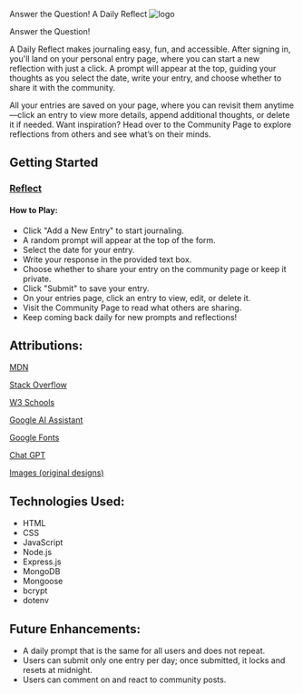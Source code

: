 Answer the Question! A Daily Reflect
![logo](https://file%2B.vscode-resource.vscode-cdn.net/var/folders/nk/1p063l1s7k91yxnwk3bqk0_40000gn/T/TemporaryItems/NSIRD_screencaptureui_PZvO40/Screenshot%202025-03-03%20at%2007.25.38.png?version%3D1741015556689)


Answer the Question!

A Daily Reflect makes journaling easy, fun, and accessible. After signing in, you'll land on your personal entry page, where you can start a new reflection with just a click. A prompt will appear at the top, guiding your thoughts as you select the date, write your entry, and choose whether to share it with the community.

All your entries are saved on your page, where you can revisit them anytime—click an entry to view more details, append additional thoughts, or delete it if needed. Want inspiration? Head over to the Community Page to explore reflections from others and see what’s on their minds.

## Getting Started 

### [Reflect](https://daily-write-b40bfdcb6395.herokuapp.com/)
#### How to Play: 
* Click "Add a New Entry" to start journaling.
* A random prompt will appear at the top of the form.
* Select the date for your entry.
* Write your response in the provided text box.
* Choose whether to share your entry on the community page or keep it private.
* Click "Submit" to save your entry.
* On your entries page, click an entry to view, edit, or delete it.
* Visit the Community Page to read what others are sharing.
* Keep coming back daily for new prompts and reflections!
## Attributions: 
[MDN](https://developer.mozilla.org/en-US/)

[Stack Overflow](https://stackoverflow.com/questions)

[W3 Schools](https://www.w3schools.com/JSREF/met_win_settimeout.asp)

[Google AI Assistant](https://www.google.com/)

[Google Fonts](https://fonts.google.com/)

[Chat GPT](https://openai.com/index/chatgpt/)

[Images (original designs)](http://canva.com)

## Technologies Used:
* HTML
* CSS
* JavaScript 
* Node.js
* Express.js
* MongoDB
* Mongoose
* bcrypt 
* dotenv

## Future Enhancements: 
* A daily prompt that is the same for all users and does not repeat.
* Users can submit only one entry per day; once submitted, it locks and resets at midnight.
* Users can comment on and react to community posts.